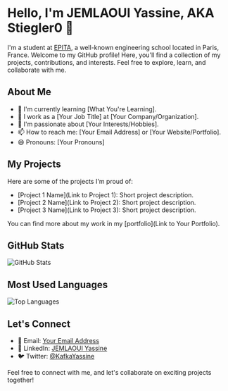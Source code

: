# Hello, I'm JEMLAOUI Yassine, AKA Stiegler0 👋

I'm a student at [EPITA](https://www.epita.fr/), a well-known engineering school located in Paris, France. Welcome to my GitHub profile! Here, you'll find a collection of my projects, contributions, and interests. Feel free to explore, learn, and collaborate with me.
## About Me

- 🌱 I'm currently learning [What You're Learning].
- 💼 I work as a [Your Job Title] at [Your Company/Organization].
- 🔭 I'm passionate about [Your Interests/Hobbies].
- 📫 How to reach me: [Your Email Address] or [Your Website/Portfolio].
- 😄 Pronouns: [Your Pronouns]

## My Projects

Here are some of the projects I'm proud of:

- [Project 1 Name](Link to Project 1): Short project description.
- [Project 2 Name](Link to Project 2): Short project description.
- [Project 3 Name](Link to Project 3): Short project description.

You can find more about my work in my [portfolio](Link to Your Portfolio).

## GitHub Stats

![GitHub Stats](https://github-readme-stats.vercel.app/api?username=your-username&show_icons=true&theme=dark)

## Most Used Languages

![Top Languages](https://github-readme-stats.vercel.app/api/top-langs/?username=your-username&layout=compact&theme=dark)

## Let's Connect

- 📧 Email: [Your Email Address](mailto:youremail@example.com)
- 💼 LinkedIn: [JEMLAOUI Yassine](https://www.linkedin.com/in/yassine-jemlaoui-a4bb8b202/)
- 🐦 Twitter: [@KafkaYassine](https://twitter.com/KafkaYassine)

Feel free to connect with me, and let's collaborate on exciting projects together!

<!-- Add more sections and personalize further as needed -->
